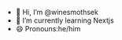 - 👋 Hi, I’m @winesmothsek
- 🌱 I’m currently learning Nextjs
- 😄 Pronouns:he/him


<!---
winesmothsek/winesmothsek is a ✨ special ✨ repository because its `README.md` (this file) appears on your GitHub profile.
You can click the Preview link to take a look at your changes.
--->
